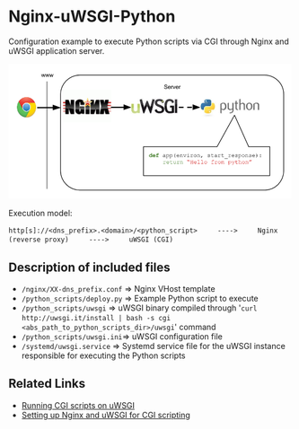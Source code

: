 # Nginx-uWSGI-Python

Configuration example to execute Python scripts via CGI through Nginx and uWSGI application server.

![Minimum uWSGI Stack](min_wsgi_stack.png)

Execution model:

    http[s]://<dns_prefix>.<domain>/<python_script>     ---->     Nginx (reverse proxy)     ---->     uWSGI (CGI)

## Description of included files

* `/nginx/XX-dns_prefix.conf` => Nginx VHost template
* `/python_scripts/deploy.py` => Example Python script to execute
* `/python_scripts/uwsgi` => uWSGI binary compiled through '`curl http://uwsgi.it/install | bash -s cgi <abs_path_to_python_scripts_dir>/uwsgi`' command
* `/python_scripts/uwsgi.ini`=> uWSGI configuration file
* `/systemd/uwsgi.service` => Systemd service file for the uWSGI instance responsible for executing the Python scripts

## Related Links

* [Running CGI scripts on uWSGI](https://uwsgi-docs.readthedocs.io/en/latest/CGI.html)
* [Setting up Nginx and uWSGI for CGI scripting](http://raspberrywebserver.com/cgiscripting/setting-up-nginx-and-uwsgi-for-cgi-scripting.html)
